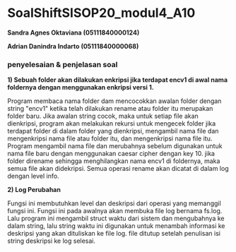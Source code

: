 # SoalShiftSISOP20_modul4_A10
**Sandra Agnes Oktaviana  (05111840000124)**

**Adrian Danindra Indarto (05111840000068)**

### penyelesaian & penjelasan soal

**1) Sebuah folder akan dilakukan enkripsi jika terdapat encv1 di awal nama foldernya dengan menggunakan enkripsi versi 1.**

Program membaca nama folder dam mencocokkan awalan folder dengan string "encv1" ketika telah dilakukan rename atau folder itu merupakan folder baru. Jika awalan string cocok, maka untuk setiap file akan dienkripsi, program akan melakukan rekursi untuk mengecek folder jika terdapat folder di dalam folder yang dienkripsi, mengambil nama file dan mengenkripsi nama file atau folder itu, dan mengenkripsi nama file itu. Program mengambil nama file dan merubahnya sebelum digunakan untuk nama file baru dengan menggunakan caesar cipher dengan key 10. jika folder direname sehingga menghilangkan nama encv1 di foldernya, maka semua file akan didekripsi. Semua operasi rename akan dicatat di dalam log dengan level info.

**2) Log Perubahan**

Fungsi ini membutuhkan level dan deskripsi dari operasi yang memanggil fungsi ini. Fungsi ini pada awalnya akan membuka file log bernama fs.log. Lalu program ini mengambil struct waktu dari sistem dan mengubahnya ke dalam string, lalu string waktu ini digunakan untuk menambah informasi ke deskripsi yang akan dituliskan ke file log. file ditutup setelah penulisan isi string deskripsi ke log selesai.
